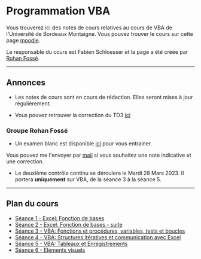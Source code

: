 # Programmation VBA

Vous trouverez ici des notes de cours relatives au cours de VBA de l'Université de Bordeaux Montaigne.
Vous pouvez trouver le cours sur cette page [moodle](https://fad4.u-bordeaux.fr/enrol/index.php?id=17638).

Le responsable du cours est Fabien Schloesser et la page a été créée par [Rohan Fossé](https://rohanfosse.com).  

---

## Annonces

- Les notes de cours sont en cours de rédaction. Elles seront mises à jour régulièrement.

- Vous pouvez retrouver la correction du TD3 [ici](seances/exercices/s3-td3.md)

### Groupe Rohan Fossé

- Un examen blanc est disponible [ici](seances/examens/examen-blanc.md) pour vous entrainer.

Vous pouvez me l'envoyer par [mail](mailto:rohan.fosse@labri.fr) si vous souhaitez une note indicative et une correction.

- Le deuxième contrôle continu se déroulera le Mardi 28 Mars 2023. Il portera **uniquement** sur VBA, de la séance 3 à la séance 5.

---

## Plan du cours

- [Séance 1 - Excel: Fonction de bases](seances/s1-excel-1.md)
- [Séance 2 - Excel: Fonction de bases - suite](seances/s2-excel-2.md)
- [Séance 3 - VBA: Fonctions et procédures, variables, tests et boucles](seances/s3-vba-1.md)
- [Séance 4 - VBA: Structures itératives et communication avec Excel](seances/s4-vba-2.md)
- [Séance 5 - VBA: Tableaux et Enregistrements](seances/s5-vba-3.md)
- [Séance 6 - Eléments visuels](seances/s6-vba-4.md)
